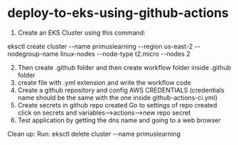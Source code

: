 # deploy-to-eks-using-github-actions
1. Create an EKS Cluster using this command:

eksctl create cluster --name primuslearning --region us-east-2 --nodegroup-name linux-nodes --node-type t2.micro --nodes 2

2. Then create .github folder and then create workflow folder inside .github folder 
3. create file with .yml extension and write the workflow code
4. Create a github repository and config AWS CREDENTIALS 
(credentials name should be the same with the one inside github-actions-ci.yml)
5. Create secrets in github repo created
        Go to settings of repo created
        click on secrets and variables-->actions-->new repo secret
6. Test application by getting the dns name and going to a web browser

Clean up: Run: eksctl delete cluster --name primuslearning
